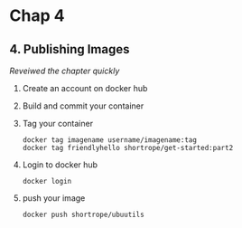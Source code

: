# Chap 4

## 4. Publishing Images
_Reveiwed the chapter quickly_

1. Create an account on docker hub  
1. Build and commit your container  
1. Tag your container

    `docker tag imagename username/imagename:tag`  
    `docker tag friendlyhello shortrope/get-started:part2`

1. Login to docker hub  

    `docker login`

1. push your image

    `docker push shortrope/ubuutils`
